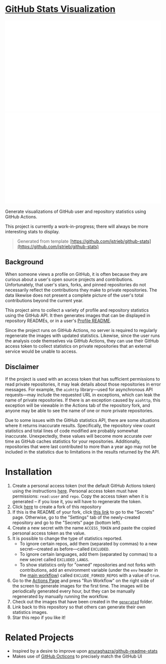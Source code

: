 # [GitHub Stats Visualization](https://github.com/jstrieb/github-stats)

<a href="https://github.com/shimmerjordan/github-statis">

![](https://github.com/shimmerjordan/github-statis/blob/master/generated/overview.svg)
![](https://github.com/shimmerjordan/github-statis/blob/master/generated/languages.svg)

</a>

Generate visualizations of GitHub user and repository statistics using GitHub Actions.

This project is currently a work-in-progress; there will always be more interesting stats to display.

> Generated from template [https://github.com/jstrieb/github-stats](https://github.com/jstrieb/github-stats)

## Background

When someone views a profile on GitHub, it is often because they are curious about a user's open source projects and contributions. Unfortunately, that user's stars, forks, and pinned repositories do not necessarily reflect the contributions they make to private repositories. The data likewise does not present a complete picture of the user's total contributions beyond the current year.

This project aims to collect a variety of profile and repository statistics using the GitHub API. It then generates images that can be displayed in repository READMEs, or in a user's [Profile README](https://docs.github.com/en/github/setting-up-and-managing-your-github-profile/managing-your-profile-readme).

Since the project runs on GitHub Actions, no server is required to regularly regenerate the images with updated statistics. Likewise, since the user runs the analysis code themselves via GitHub Actions, they can use their GitHub access token to collect statistics on private repositories that an external service would be unable to access.

## Disclaimer

If the project is used with an access token that has sufficient permissions to read private repositories, it may leak details about those repositories in error messages. For example, the `aiohttp` library—used for asynchronous API requests—may include the requested URL in exceptions, which can leak the name of private repositories. If there is an exception caused by `aiohttp`, this exception will be viewable in the Actions tab of the repository fork, and anyone may be able to see the name of one or more private repositories.

Due to some issues with the GitHub statistics API, there are some situations where it returns inaccurate results. Specifically, the repository view count statistics and total lines of code modified are probably somewhat inaccurate. Unexpectedly, these values will become more accurate over time as GitHub caches statistics for your repositories. Additionally, repositories that were last contributed to more than a year ago may not be included in the statistics due to limitations in the results returned by the API.

# Installation

<!-- TODO: Add details and screenshots -->

1. Create a personal access token (not the default GitHub Actions token) using the instructions [here](https://docs.github.com/en/github/authenticating-to-github/creating-a-personal-access-token). Personal access token must have permissions: `read:user` and `repo`. Copy the access token when it is generated – if you lose it, you will have to regenerate the token.
2. Click [here](https://github.com/jstrieb/github-stats/generate) to create a fork of this repository
3. If this is the README of your fork, click [this link](../../settings/secrets/actions) to go to the "Secrets" page. Otherwise, go to the "Settings" tab of the newly-created repository and go to the "Secrets" page (bottom left).
4. Create a new secret with the name `ACCESS_TOKEN` and paste the copied personal access token as the value.
5. It is possible to change the type of statistics reported.
   - To ignore certain repos, add them (separated by commas) to a new secret—created as before—called `EXCLUDED`.
   - To ignore certain languages, add them (separated by commas) to a new secret called `EXCLUDED_LANGS`.
   - To show statistics only for "owned" repositories and not forks with contributions, add an environment variable (under the `env` header in the [main workflow](https://github.com/jstrieb/github-stats/blob/master/.github/workflows/main.yml)) called `EXCLUDE_FORKED_REPOS` with a value of `true`.
6. Go to the [Actions Page](../../actions?query=workflow%3A"Generate+Stats+Images") and press "Run Workflow" on the right side of the screen to generate images for the first
   time. The images will be periodically generated every hour, but they can be manually regenerated by manually running the workflow.
7. Check out the images that have been created in the [`generated`](generated) folder.
8. Link back to this repository so that others can generate their own statistics images.
9. Star this repo if you like it!


# Related Projects

- Inspired by a desire to improve upon [anuraghazra/github-readme-stats](https://github.com/anuraghazra/github-readme-stats)
- Makes use of [GitHub Octicons](https://primer.style/octicons/) to precisely match the GitHub UI
